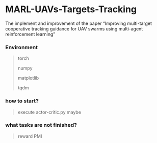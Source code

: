 # MARL-UAVs-Targets-Tracking
The implement and improvement of the paper “Improving multi-target cooperative tracking guidance for UAV swarms using multi-agent reinforcement learning”

### Environment

> torch
>
> numpy
>
> matplotlib
>
> tqdm
 
### how to start?
>
> execute actor-critic.py maybe
> 
### what tasks are not finished?
> 
> reward
> PMI